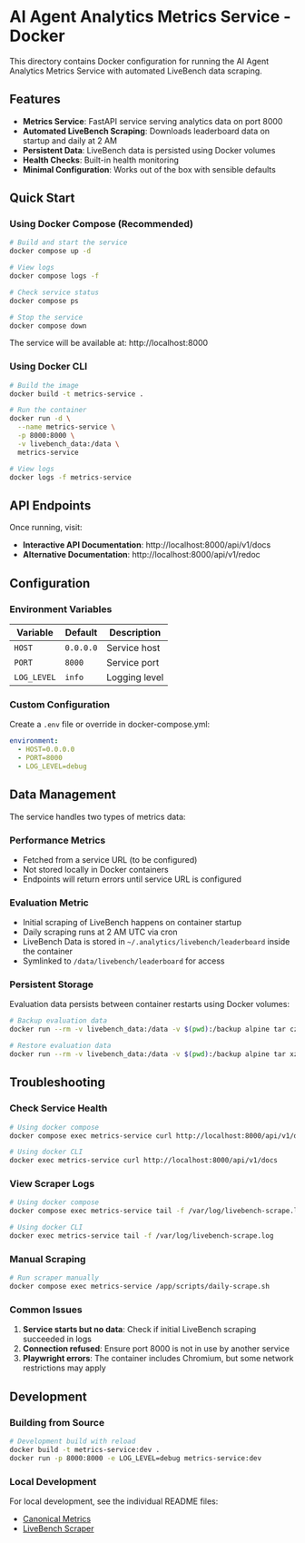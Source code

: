 # AI Agent Analytics Metrics Service - Docker

This directory contains Docker configuration for running the AI Agent Analytics Metrics Service with automated LiveBench data scraping.

## Features

- **Metrics Service**: FastAPI service serving analytics data on port 8000
- **Automated LiveBench Scraping**: Downloads leaderboard data on startup and daily at 2 AM
- **Persistent Data**: LiveBench data is persisted using Docker volumes
- **Health Checks**: Built-in health monitoring
- **Minimal Configuration**: Works out of the box with sensible defaults

## Quick Start

### Using Docker Compose (Recommended)

```bash
# Build and start the service
docker compose up -d

# View logs
docker compose logs -f

# Check service status
docker compose ps

# Stop the service
docker compose down
```

The service will be available at: http://localhost:8000

### Using Docker CLI

```bash
# Build the image
docker build -t metrics-service .

# Run the container
docker run -d \
  --name metrics-service \
  -p 8000:8000 \
  -v livebench_data:/data \
  metrics-service

# View logs
docker logs -f metrics-service
```

## API Endpoints

Once running, visit:
- **Interactive API Documentation**: http://localhost:8000/api/v1/docs
- **Alternative Documentation**: http://localhost:8000/api/v1/redoc

## Configuration

### Environment Variables

| Variable | Default | Description |
|----------|---------|-------------|
| `HOST` | `0.0.0.0` | Service host |
| `PORT` | `8000` | Service port |
| `LOG_LEVEL` | `info` | Logging level |

### Custom Configuration

Create a `.env` file or override in docker-compose.yml:

```yaml
environment:
  - HOST=0.0.0.0
  - PORT=8000
  - LOG_LEVEL=debug
```

## Data Management

The service handles two types of metrics data:

### Performance Metrics
- Fetched from a service URL (to be configured)
- Not stored locally in Docker containers
- Endpoints will return errors until service URL is configured

### Evaluation Metric
- Initial scraping of LiveBench happens on container startup
- Daily scraping runs at 2 AM UTC via cron
- LiveBench Data is stored in `~/.analytics/livebench/leaderboard` inside the container
- Symlinked to `/data/livebench/leaderboard` for access

### Persistent Storage

Evaluation data persists between container restarts using Docker volumes:

```bash
# Backup evaluation data
docker run --rm -v livebench_data:/data -v $(pwd):/backup alpine tar czf /backup/livebench-backup.tar.gz -C /data .

# Restore evaluation data
docker run --rm -v livebench_data:/data -v $(pwd):/backup alpine tar xzf /backup/livebench-backup.tar.gz -C /data
```

## Troubleshooting

### Check Service Health

```bash
# Using docker compose
docker compose exec metrics-service curl http://localhost:8000/api/v1/docs

# Using docker CLI
docker exec metrics-service curl http://localhost:8000/api/v1/docs
```

### View Scraper Logs

```bash
# Using docker compose
docker compose exec metrics-service tail -f /var/log/livebench-scrape.log

# Using docker CLI  
docker exec metrics-service tail -f /var/log/livebench-scrape.log
```

### Manual Scraping

```bash
# Run scraper manually
docker compose exec metrics-service /app/scripts/daily-scrape.sh
```

### Common Issues

1. **Service starts but no data**: Check if initial LiveBench scraping succeeded in logs
2. **Connection refused**: Ensure port 8000 is not in use by another service
3. **Playwright errors**: The container includes Chromium, but some network restrictions may apply

## Development

### Building from Source

```bash
# Development build with reload
docker build -t metrics-service:dev .
docker run -p 8000:8000 -e LOG_LEVEL=debug metrics-service:dev
```

### Local Development

For local development, see the individual README files:
- [Canonical Metrics](canonical_metrics/README.md)
- [LiveBench Scraper](integrations/livebench/scrape_livebench_scores/README.md)